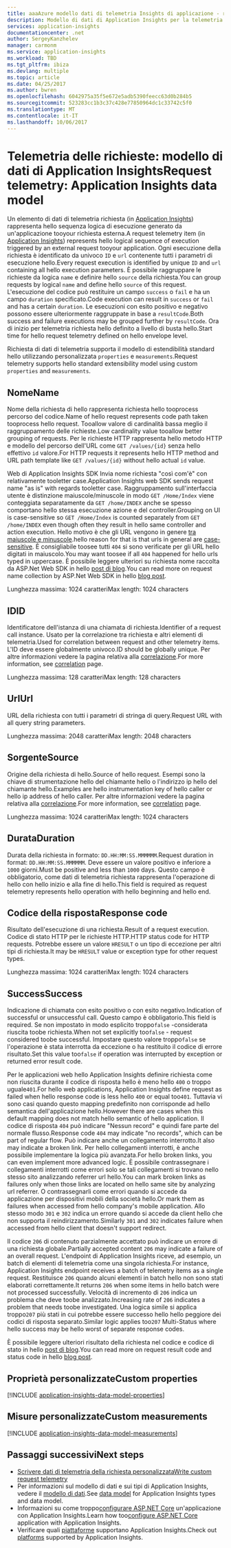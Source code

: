 ```yaml
---
title: aaaAzure modello dati di telemetria Insights di applicazione - richiesta di dati di telemetria | Documenti Microsoft
description: Modello di dati di Application Insights per la telemetria delle richieste
services: application-insights
documentationcenter: .net
author: SergeyKanzhelev
manager: carmonm
ms.service: application-insights
ms.workload: TBD
ms.tgt_pltfrm: ibiza
ms.devlang: multiple
ms.topic: article
ms.date: 04/25/2017
ms.author: bwren
ms.openlocfilehash: 6042975a35f5e672e5adb5390feecc63d0b284b5
ms.sourcegitcommit: 523283cc1b3c37c428e77850964dc1c33742c5f0
ms.translationtype: MT
ms.contentlocale: it-IT
ms.lasthandoff: 10/06/2017
---
```

# <a name="request-telemetry-application-insights-data-model"></a><span data-ttu-id="0c1e3-103">Telemetria delle richieste: modello di dati di Application Insights</span><span class="sxs-lookup"><span data-stu-id="0c1e3-103">Request telemetry: Application Insights data model</span></span>

<span data-ttu-id="0c1e3-104">Un elemento di dati di telemetria richiesta (in [Application Insights](app-insights-overview.md)) rappresenta hello sequenza logica di esecuzione generato da un'applicazione tooyour richiesta esterna.</span><span class="sxs-lookup"><span data-stu-id="0c1e3-104">A request telemetry item (in [Application Insights](app-insights-overview.md)) represents hello logical sequence of execution triggered by an external request tooyour application.</span></span> <span data-ttu-id="0c1e3-105">Ogni esecuzione della richiesta è identificato da univoco `ID` e `url` contenente tutti i parametri di esecuzione hello.</span><span class="sxs-lookup"><span data-stu-id="0c1e3-105">Every request execution is identified by unique `ID` and `url` containing all hello execution parameters.</span></span> <span data-ttu-id="0c1e3-106">È possibile raggruppare le richieste da logica `name` e definire hello `source` della richiesta.</span><span class="sxs-lookup"><span data-stu-id="0c1e3-106">You can group requests by logical `name` and define hello `source` of this request.</span></span> <span data-ttu-id="0c1e3-107">L'esecuzione del codice può restituire un campo `success` o `fail` e ha un campo `duration` specificato.</span><span class="sxs-lookup"><span data-stu-id="0c1e3-107">Code execution can result in `success` or `fail` and has a certain `duration`.</span></span> <span data-ttu-id="0c1e3-108">Le esecuzioni con esito positivo e negativo possono essere ulteriormente raggruppate in base a `resultCode`.</span><span class="sxs-lookup"><span data-stu-id="0c1e3-108">Both success and failure executions may be grouped further by `resultCode`.</span></span> <span data-ttu-id="0c1e3-109">Ora di inizio per telemetria richiesta hello definito a livello di busta hello.</span><span class="sxs-lookup"><span data-stu-id="0c1e3-109">Start time for hello request telemetry defined on hello envelope level.</span></span>

<span data-ttu-id="0c1e3-110">Richiesta di dati di telemetria supporta il modello di estendibilità standard hello utilizzando personalizzata `properties` e `measurements`.</span><span class="sxs-lookup"><span data-stu-id="0c1e3-110">Request telemetry supports hello standard extensibility model using custom `properties` and `measurements`.</span></span>

## <a name="name"></a><span data-ttu-id="0c1e3-111">Nome</span><span class="sxs-lookup"><span data-stu-id="0c1e3-111">Name</span></span>

<span data-ttu-id="0c1e3-112">Nome della richiesta di hello rappresenta richiesta hello tooprocess percorso del codice.</span><span class="sxs-lookup"><span data-stu-id="0c1e3-112">Name of hello request represents code path taken tooprocess hello request.</span></span> <span data-ttu-id="0c1e3-113">Tooallow valore di cardinalità bassa meglio il raggruppamento delle richieste.</span><span class="sxs-lookup"><span data-stu-id="0c1e3-113">Low cardinality value tooallow better grouping of requests.</span></span> <span data-ttu-id="0c1e3-114">Per le richieste HTTP rappresenta hello metodo HTTP e modello del percorso dell'URL come `GET /values/{id}` senza hello effettivo `id` valore.</span><span class="sxs-lookup"><span data-stu-id="0c1e3-114">For HTTP requests it represents hello HTTP method and URL path template like `GET /values/{id}` without hello actual `id` value.</span></span>

<span data-ttu-id="0c1e3-115">Web di Application Insights SDK Invia nome richiesta "così com'è" con relativamente tooletter case.</span><span class="sxs-lookup"><span data-stu-id="0c1e3-115">Application Insights web SDK sends request name "as is" with regards tooletter case.</span></span> <span data-ttu-id="0c1e3-116">Raggruppamento sull'interfaccia utente è distinzione maiuscole/minuscole in modo `GET /Home/Index` viene conteggiata separatamente da `GET /home/INDEX` anche se spesso comportano hello stessa esecuzione azione e del controller.</span><span class="sxs-lookup"><span data-stu-id="0c1e3-116">Grouping on UI is case-sensitive so `GET /Home/Index` is counted separately from `GET /home/INDEX` even though often they result in hello same controller and action execution.</span></span> <span data-ttu-id="0c1e3-117">Hello motivo è che gli URL vengono in genere [tra maiuscole e minuscole](http://www.w3.org/TR/WD-html40-970708/htmlweb.html).</span><span class="sxs-lookup"><span data-stu-id="0c1e3-117">hello reason for that is that urls in general are [case-sensitive](http://www.w3.org/TR/WD-html40-970708/htmlweb.html).</span></span> <span data-ttu-id="0c1e3-118">È consigliabile toosee tutti `404` si sono verificate per gli URL hello digitati in maiuscolo.</span><span class="sxs-lookup"><span data-stu-id="0c1e3-118">You may want toosee if all `404` happened for hello urls typed in uppercase.</span></span> <span data-ttu-id="0c1e3-119">È possibile leggere ulteriori su richiesta nome raccolta da ASP.Net Web SDK in hello [post di blog](http://apmtips.com/blog/2015/02/23/request-name-and-url/).</span><span class="sxs-lookup"><span data-stu-id="0c1e3-119">You can read more on request name collection by ASP.Net Web SDK in hello [blog post](http://apmtips.com/blog/2015/02/23/request-name-and-url/).</span></span>

<span data-ttu-id="0c1e3-120">Lunghezza massima: 1024 caratteri</span><span class="sxs-lookup"><span data-stu-id="0c1e3-120">Max length: 1024 characters</span></span>

## <a name="id"></a><span data-ttu-id="0c1e3-121">ID</span><span class="sxs-lookup"><span data-stu-id="0c1e3-121">ID</span></span>

<span data-ttu-id="0c1e3-122">Identificatore dell'istanza di una chiamata di richiesta.</span><span class="sxs-lookup"><span data-stu-id="0c1e3-122">Identifier of a request call instance.</span></span> <span data-ttu-id="0c1e3-123">Usato per la correlazione tra richiesta e altri elementi di telemetria.</span><span class="sxs-lookup"><span data-stu-id="0c1e3-123">Used for correlation between request and other telemetry items.</span></span> <span data-ttu-id="0c1e3-124">L'ID deve essere globalmente univoco.</span><span class="sxs-lookup"><span data-stu-id="0c1e3-124">ID should be globally unique.</span></span> <span data-ttu-id="0c1e3-125">Per altre informazioni vedere la pagina relativa alla [correlazione](application-insights-correlation.md).</span><span class="sxs-lookup"><span data-stu-id="0c1e3-125">For more information, see [correlation](application-insights-correlation.md) page.</span></span>

<span data-ttu-id="0c1e3-126">Lunghezza massima: 128 caratteri</span><span class="sxs-lookup"><span data-stu-id="0c1e3-126">Max length: 128 characters</span></span>

## <a name="url"></a><span data-ttu-id="0c1e3-127">Url</span><span class="sxs-lookup"><span data-stu-id="0c1e3-127">Url</span></span>

<span data-ttu-id="0c1e3-128">URL della richiesta con tutti i parametri di stringa di query.</span><span class="sxs-lookup"><span data-stu-id="0c1e3-128">Request URL with all query string parameters.</span></span>

<span data-ttu-id="0c1e3-129">Lunghezza massima: 2048 caratteri</span><span class="sxs-lookup"><span data-stu-id="0c1e3-129">Max length: 2048 characters</span></span>

## <a name="source"></a><span data-ttu-id="0c1e3-130">Sorgente</span><span class="sxs-lookup"><span data-stu-id="0c1e3-130">Source</span></span>

<span data-ttu-id="0c1e3-131">Origine della richiesta di hello.</span><span class="sxs-lookup"><span data-stu-id="0c1e3-131">Source of hello request.</span></span> <span data-ttu-id="0c1e3-132">Esempi sono la chiave di strumentazione hello del chiamante hello o l'indirizzo ip hello del chiamante hello.</span><span class="sxs-lookup"><span data-stu-id="0c1e3-132">Examples are hello instrumentation key of hello caller or hello ip address of hello caller.</span></span> <span data-ttu-id="0c1e3-133">Per altre informazioni vedere la pagina relativa alla [correlazione](application-insights-correlation.md).</span><span class="sxs-lookup"><span data-stu-id="0c1e3-133">For more information, see [correlation](application-insights-correlation.md) page.</span></span>

<span data-ttu-id="0c1e3-134">Lunghezza massima: 1024 caratteri</span><span class="sxs-lookup"><span data-stu-id="0c1e3-134">Max length: 1024 characters</span></span>

## <a name="duration"></a><span data-ttu-id="0c1e3-135">Durata</span><span class="sxs-lookup"><span data-stu-id="0c1e3-135">Duration</span></span>

<span data-ttu-id="0c1e3-136">Durata della richiesta in formato: `DD.HH:MM:SS.MMMMMM`.</span><span class="sxs-lookup"><span data-stu-id="0c1e3-136">Request duration in format: `DD.HH:MM:SS.MMMMMM`.</span></span> <span data-ttu-id="0c1e3-137">Deve essere un valore positivo e inferiore a `1000` giorni.</span><span class="sxs-lookup"><span data-stu-id="0c1e3-137">Must be positive and less than `1000` days.</span></span> <span data-ttu-id="0c1e3-138">Questo campo è obbligatorio, come dati di telemetria richiesta rappresenta l'operazione di hello con hello inizio e alla fine di hello.</span><span class="sxs-lookup"><span data-stu-id="0c1e3-138">This field is required as request telemetry represents hello operation with hello beginning and hello end.</span></span>

## <a name="response-code"></a><span data-ttu-id="0c1e3-139">Codice della risposta</span><span class="sxs-lookup"><span data-stu-id="0c1e3-139">Response code</span></span>

<span data-ttu-id="0c1e3-140">Risultato dell'esecuzione di una richiesta.</span><span class="sxs-lookup"><span data-stu-id="0c1e3-140">Result of a request execution.</span></span> <span data-ttu-id="0c1e3-141">Codice di stato HTTP per le richieste HTTP.</span><span class="sxs-lookup"><span data-stu-id="0c1e3-141">HTTP status code for HTTP requests.</span></span> <span data-ttu-id="0c1e3-142">Potrebbe essere un valore `HRESULT` o un tipo di eccezione per altri tipi di richiesta.</span><span class="sxs-lookup"><span data-stu-id="0c1e3-142">It may be `HRESULT` value or exception type for other request types.</span></span>

<span data-ttu-id="0c1e3-143">Lunghezza massima: 1024 caratteri</span><span class="sxs-lookup"><span data-stu-id="0c1e3-143">Max length: 1024 characters</span></span>

## <a name="success"></a><span data-ttu-id="0c1e3-144">Success</span><span class="sxs-lookup"><span data-stu-id="0c1e3-144">Success</span></span>

<span data-ttu-id="0c1e3-145">Indicazione di chiamata con esito positivo o con esito negativo.</span><span class="sxs-lookup"><span data-stu-id="0c1e3-145">Indication of successful or unsuccessful call.</span></span> <span data-ttu-id="0c1e3-146">Questo campo è obbligatorio.</span><span class="sxs-lookup"><span data-stu-id="0c1e3-146">This field is required.</span></span> <span data-ttu-id="0c1e3-147">Se non impostato in modo esplicito troppo`false` -considerata riuscita toobe richiesta.</span><span class="sxs-lookup"><span data-stu-id="0c1e3-147">When not set explicitly too`false` - request considered toobe successful.</span></span> <span data-ttu-id="0c1e3-148">Impostare questo valore troppo`false` se l'operazione è stata interrotta da eccezione o ha restituito il codice di errore risultato.</span><span class="sxs-lookup"><span data-stu-id="0c1e3-148">Set this value too`false` if operation was interrupted by exception or returned error result code.</span></span>

<span data-ttu-id="0c1e3-149">Per le applicazioni web hello Application Insights definire richiesta come non riuscita durante il codice di risposta hello è meno hello `400` o troppo uguale`401`.</span><span class="sxs-lookup"><span data-stu-id="0c1e3-149">For hello web applications, Application Insights define request as failed when hello response code is less hello `400` or equal too`401`.</span></span> <span data-ttu-id="0c1e3-150">Tuttavia vi sono casi quando questo mapping predefinito non corrisponde ad hello semantica dell'applicazione hello.</span><span class="sxs-lookup"><span data-stu-id="0c1e3-150">However there are cases when this default mapping does not match hello semantic of hello application.</span></span> <span data-ttu-id="0c1e3-151">Il codice di risposta `404` può indicare "Nessun record" e quindi fare parte del normale flusso.</span><span class="sxs-lookup"><span data-stu-id="0c1e3-151">Response code `404` may indicate "no records", which can be part of regular flow.</span></span> <span data-ttu-id="0c1e3-152">Può indicare anche un collegamento interrotto.</span><span class="sxs-lookup"><span data-stu-id="0c1e3-152">It also may indicate a broken link.</span></span> <span data-ttu-id="0c1e3-153">Per hello collegamenti interrotti, è anche possibile implementare la logica più avanzata.</span><span class="sxs-lookup"><span data-stu-id="0c1e3-153">For hello broken links, you can even implement more advanced logic.</span></span> <span data-ttu-id="0c1e3-154">È possibile contrassegnare i collegamenti interrotti come errori solo se tali collegamenti si trovano nello stesso sito analizzando referrer url hello.</span><span class="sxs-lookup"><span data-stu-id="0c1e3-154">You can mark broken links as failures only when those links are located on hello same site by analyzing url referrer.</span></span> <span data-ttu-id="0c1e3-155">O contrassegnarli come errori quando si accede da applicazione per dispositivi mobili della società hello.</span><span class="sxs-lookup"><span data-stu-id="0c1e3-155">Or mark them as failures when accessed from hello company's mobile application.</span></span> <span data-ttu-id="0c1e3-156">Allo stesso modo `301` e `302` indica un errore quando si accede da client hello che non supporta il reindirizzamento.</span><span class="sxs-lookup"><span data-stu-id="0c1e3-156">Similarly `301` and `302` indicates failure when accessed from hello client that doesn't support redirect.</span></span>

<span data-ttu-id="0c1e3-157">Il codice `206` di contenuto parzialmente accettato può indicare un errore di una richiesta globale.</span><span class="sxs-lookup"><span data-stu-id="0c1e3-157">Partially accepted content `206` may indicate a failure of an overall request.</span></span> <span data-ttu-id="0c1e3-158">L'endpoint di Application Insights riceve, ad esempio, un batch di elementi di telemetria come una singola richiesta.</span><span class="sxs-lookup"><span data-stu-id="0c1e3-158">For instance, Application Insights endpoint receives a batch of telemetry items as a single request.</span></span> <span data-ttu-id="0c1e3-159">Restituisce `206` quando alcuni elementi in batch hello non sono stati elaborati correttamente.</span><span class="sxs-lookup"><span data-stu-id="0c1e3-159">It returns `206` when some items in hello batch were not processed successfully.</span></span> <span data-ttu-id="0c1e3-160">Velocità di incremento di `206` indica un problema che deve toobe analizzato.</span><span class="sxs-lookup"><span data-stu-id="0c1e3-160">Increasing rate of `206` indicates a problem that needs toobe investigated.</span></span> <span data-ttu-id="0c1e3-161">Una logica simile si applica troppo`207` più stati in cui potrebbe essere successo hello hello peggiore dei codici di risposta separato.</span><span class="sxs-lookup"><span data-stu-id="0c1e3-161">Similar logic applies too`207` Multi-Status where hello success may be hello worst of separate response codes.</span></span>

<span data-ttu-id="0c1e3-162">È possibile leggere ulteriori risultato della richiesta nel codice e codice di stato in hello [post di blog](http://apmtips.com/blog/2016/12/03/request-success-and-response-code/).</span><span class="sxs-lookup"><span data-stu-id="0c1e3-162">You can read more on request result code and status code in hello [blog post](http://apmtips.com/blog/2016/12/03/request-success-and-response-code/).</span></span>

## <a name="custom-properties"></a><span data-ttu-id="0c1e3-163">Proprietà personalizzate</span><span class="sxs-lookup"><span data-stu-id="0c1e3-163">Custom properties</span></span>

[!INCLUDE [application-insights-data-model-properties](../../includes/application-insights-data-model-properties.md)]

## <a name="custom-measurements"></a><span data-ttu-id="0c1e3-164">Misure personalizzate</span><span class="sxs-lookup"><span data-stu-id="0c1e3-164">Custom measurements</span></span>

[!INCLUDE [application-insights-data-model-measurements](../../includes/application-insights-data-model-measurements.md)]

## <a name="next-steps"></a><span data-ttu-id="0c1e3-165">Passaggi successivi</span><span class="sxs-lookup"><span data-stu-id="0c1e3-165">Next steps</span></span>

- [<span data-ttu-id="0c1e3-166">Scrivere dati di telemetria della richiesta personalizzata</span><span class="sxs-lookup"><span data-stu-id="0c1e3-166">Write custom request telemetry</span></span>](app-insights-api-custom-events-metrics.md#trackrequest)
- <span data-ttu-id="0c1e3-167">Per informazioni sul modello di dati e sui tipi di Application Insights, vedere il [modello di dati](application-insights-data-model.md).</span><span class="sxs-lookup"><span data-stu-id="0c1e3-167">See [data model](application-insights-data-model.md) for Application Insights types and data model.</span></span>
- <span data-ttu-id="0c1e3-168">Informazioni su come troppo[configurare ASP.NET Core](app-insights-asp-net.md) un'applicazione con Application Insights.</span><span class="sxs-lookup"><span data-stu-id="0c1e3-168">Learn how too[configure ASP.NET Core](app-insights-asp-net.md) application with Application Insights.</span></span>
- <span data-ttu-id="0c1e3-169">Verificare quali [piattaforme](app-insights-platforms.md) supportano Application Insights.</span><span class="sxs-lookup"><span data-stu-id="0c1e3-169">Check out [platforms](app-insights-platforms.md) supported by Application Insights.</span></span>
